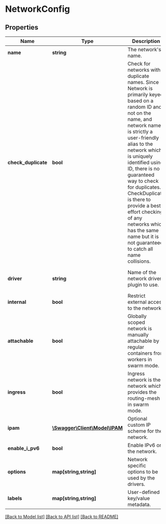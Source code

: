 # NetworkConfig

## Properties
Name | Type | Description | Notes
------------ | ------------- | ------------- | -------------
**name** | **string** | The network&#39;s name. | 
**check_duplicate** | **bool** | Check for networks with duplicate names. Since Network is primarily keyed based on a random ID and not on the name, and network name is strictly a user-friendly alias to the network which is uniquely identified using ID, there is no guaranteed way to check for duplicates. CheckDuplicate is there to provide a best effort checking of any networks which has the same name but it is not guaranteed to catch all name collisions. | [optional] 
**driver** | **string** | Name of the network driver plugin to use. | [optional] [default to 'bridge']
**internal** | **bool** | Restrict external access to the network. | [optional] 
**attachable** | **bool** | Globally scoped network is manually attachable by regular containers from workers in swarm mode. | [optional] 
**ingress** | **bool** | Ingress network is the network which provides the routing-mesh in swarm mode. | [optional] 
**ipam** | [**\Swagger\Client\Model\IPAM**](IPAM.md) | Optional custom IP scheme for the network. | [optional] 
**enable_i_pv6** | **bool** | Enable IPv6 on the network. | [optional] 
**options** | **map[string,string]** | Network specific options to be used by the drivers. | [optional] 
**labels** | **map[string,string]** | User-defined key/value metadata. | [optional] 

[[Back to Model list]](../README.md#documentation-for-models) [[Back to API list]](../README.md#documentation-for-api-endpoints) [[Back to README]](../README.md)


